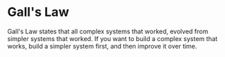 # Gall's Law

Gall's Law states that all complex systems that worked, evolved from simpler systems that worked. If you want to build a complex system that works, build a simpler system first, and then improve it over time. 


